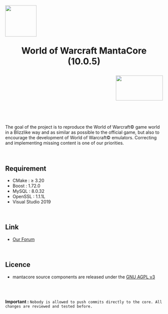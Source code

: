 # <p align="left"><img width="100" height="100" src="https://i.postimg.cc/6QmNN42y/Games-icon.png"></p><p align="center">World of Warcraft MantaCore (10.0.5)<p align="right"><img width="150" height="80" src="https://i.postimg.cc/ZqMS0hDk/manta3.png"></p>



<br>
<br>

The goal of the project is to reproduce the World of Warcraft© game world in a Blizzlike way and as similar as possible to the official game, 
but also to encourage the development of World of Warcraft© emulators. Correcting and implementing missing content is one of our priorities.


<br>

## Requirement
* CMake : ≥ 3.20
* Boost : 1.72.0
* MySQL : 8.0.32
* OpenSSL : 1.1.1L
* Visual Studio 2019

<br>

## Link
* [Our Forum](https://mantacore.de/Forum)

<br>

## Licence 
* mantacore source components are released under the [GNU AGPL v3](https://github.com/Meta-Game-Development/New-World/blob/main/LICENSE)
<br>
<br>

**Important :** `Nobody is allowed to push commits directly to the core. All changes are reviewed and tested before.`
